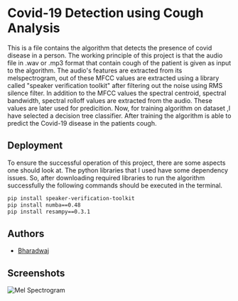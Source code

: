 
# Covid-19 Detection using Cough Analysis

This is a file contains the algorithm that detects the presence of covid disease in a person.
The working principle of this project is that the audio file in .wav or .mp3 format that contain cough of the patient is given as input to the algorithm.
The audio's features are extracted from its melspectrogram, out of these MFCC values are extracted using a library called "speaker verification toolkit" after filtering out the noise using RMS silence filter.
In addition to the MFCC values the spectral centroid, spectral bandwidth, spectral rolloff values are extracted from the audio. These values are later used for predicition.
Now, for training algorithm on dataset ,I have selected a decision tree classifier. After training the algorithm is able to predict the Covid-19 disease in the patients cough.


## Deployment

To ensure the successful operation of this project, there are some aspects one should look at.
The python libraries that I used have some dependency issues. So, after downloading required libraries to run the algorithm successfully the following commands should be executed in the terminal.

```bash
pip install speaker-verification-toolkit
pip install numba==0.48
pip install resampy==0.3.1
```


## Authors

- [Bharadwaj](https://github.com/Bharadwaj75-ceo)


## Screenshots

![Mel Spectrogram](file:///C:/Users/bharadwaj/Development/projects/pythonista/melspectrogram.png)

